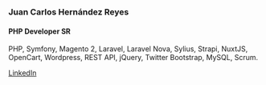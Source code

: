 ### Juan Carlos Hernández Reyes
#### PHP Developer SR

PHP, Symfony, Magento 2, Laravel, Laravel Nova, Sylius, Strapi, NuxtJS, OpenCart, Wordpress, REST API, jQuery, Twitter Bootstrap, MySQL, Scrum.

[LinkedIn](https://www.linkedin.com/in/jc-hdez)

